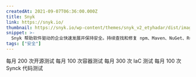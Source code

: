```yaml
---
createdAt: 2021-09-07T06:36:00.000Z
title: Snyk
link: https://snyk.io/
thumbnail: https://snyk.io/wp-content/themes/snyk_v2_etyhadar/dist/images/svg/logo.svg
snippet: >-
  Snyk 帮助软件驱动的企业快速发展并保持安全。持续查找和修复 npm、Maven、NuGet、RubyGems、PyPI 等的漏洞。
tags: ["安全"]
---
```

每月 200 次开源测试
每月 100 次容器测试
每月 300 次 IaC 测试
每月 100 次 Synck 代码测试